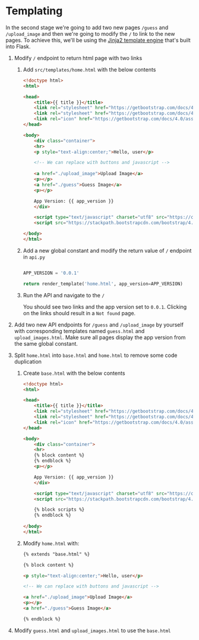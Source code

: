 # Templating

In the second stage we're going to add two new pages `/guess` and `/upload_image` and then we're going to modify the `/` to link to the new pages. To achieve this, we'll be using the [Jinja2 template engine](https://flask.palletsprojects.com/en/2.2.x/quickstart/#rendering-templates) that's built into Flask.

1. Modify `/` endpoint to return html page with two links

    1. Add `src/templates/home.html` with the below contents

        ```html
        <!doctype html>
        <html>

        <head>
            <title>{{ title }}</title>
            <link rel="stylesheet" href="https://getbootstrap.com/docs/4.0/dist/css/bootstrap.min.css">
            <link rel="stylesheet" href="https://getbootstrap.com/docs/4.0/examples/starter-template/starter-template.css">
            <link rel="icon" href="https://getbootstrap.com/docs/4.0/assets/img/favicons/favicon.ico">
        </head>

        <body>
            <div class="container">
            <hr>
            <p style="text-align:center;">Hello, user</p>

            <!-- We can replace with buttons and javascript -->
            
            <a href="./upload_image">Upload Image</a>
            <p></p>
            <a href="./guess">Guess Image</a>
            <p></p>

            App Version: {{ app_version }}
            </div>

            <script type="text/javascript" charset="utf8" src="https://code.jquery.com/jquery-3.6.0.min.js"></script>
            <script src="https://stackpath.bootstrapcdn.com/bootstrap/4.5.2/js/bootstrap.min.js" integrity="sha384-B4gt1jrGC7Jh4AgTPSdUtOBvfO8shuf57BaghqFfPlYxofvL8/KUEfYiJOMMV+rV" crossorigin="anonymous"></script>
        
        </body>
        </html>
         ```

    2. Add a new global constant and modify the return value of `/` endpoint in `api.py`

        ```python

        APP_VERSION = '0.0.1'

        return render_template('home.html', app_version=APP_VERSION)

        ```

    3. Run the API and navigate to the `/`

        You should see two links and the app version set to `0.0.1`. Clicking on the links should result in a `Not found` page.

2. Add two new API endpoints for `/guess` and `/upload_image` by yourself with corresponding templates named `guess.html` and `upload_images.html`. Make sure all pages display the app version from the same global constant.

3. Split `home.html` into `base.html` and `home.html` to remove some code duplication

    1. Create `base.html` with the below contents

        ```html
        <!doctype html>
        <html>

        <head>
            <title>{{ title }}</title>
            <link rel="stylesheet" href="https://getbootstrap.com/docs/4.0/dist/css/bootstrap.min.css">
            <link rel="stylesheet" href="https://getbootstrap.com/docs/4.0/examples/starter-template/starter-template.css">
            <link rel="icon" href="https://getbootstrap.com/docs/4.0/assets/img/favicons/favicon.ico">
        </head>

        <body>
            <div class="container">
            <hr>
            {% block content %}
            {% endblock %}
            <p></p>

            App Version: {{ app_version }}
            </div>

            <script type="text/javascript" charset="utf8" src="https://code.jquery.com/jquery-3.6.0.min.js"></script>
            <script src="https://stackpath.bootstrapcdn.com/bootstrap/4.5.2/js/bootstrap.min.js" integrity="sha384-B4gt1jrGC7Jh4AgTPSdUtOBvfO8shuf57BaghqFfPlYxofvL8/KUEfYiJOMMV+rV" crossorigin="anonymous"></script>

            {% block scripts %}
            {% endblock %}
            
        </body>
        </html>

        ```

    2. Modify `home.html` with:

        ```html
        {% extends "base.html" %}

        {% block content %}

        <p style="text-align:center;">Hello, user</p>

        <!-- We can replace with buttons and javascript -->

        <a href="./upload_image">Upload Image</a>
        <p></p>
        <a href="./guess">Guess Image</a>

        {% endblock %}
        ```

4. Modify `guess.html` and `upload_images.html` to use the `base.html`
